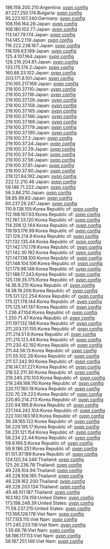 186.158.200.210:Argentina: [ovpn config](vpn/186_158_200_210.ovpn)  
87.227.250.174:Bulgaria: [ovpn config](vpn/87_227_250_174.ovpn)  
95.223.107.240:Germany: [ovpn config](vpn/95_223_107_240.ovpn)  
106.156.164.28:Japan: [ovpn config](vpn/106_156_164_28.ovpn)  
106.180.102.77:Japan: [ovpn config](vpn/106_180_102_77.ovpn)  
113.147.79.174:Japan: [ovpn config](vpn/113_147_79_174.ovpn)  
114.145.2.119:Japan: [ovpn config](vpn/114_145_2_119.ovpn)  
116.222.238.167:Japan: [ovpn config](vpn/116_222_238_167.ovpn)  
118.106.63.199:Japan: [ovpn config](vpn/118_106_63_199.ovpn)  
125.4.107.164:Japan: [ovpn config](vpn/125_4_107_164.ovpn)  
126.216.204.81:Japan: [ovpn config](vpn/126_216_204_81.ovpn)  
133.175.174.2:Japan: [ovpn config](vpn/133_175_174_2.ovpn)  
160.86.33.102:Japan: [ovpn config](vpn/160_86_33_102.ovpn)  
203.171.8.101:Japan: [ovpn config](vpn/203_171_8_101.ovpn)  
210.165.217.169:Japan: [ovpn config](vpn/210_165_217_169.ovpn)  
219.100.37.110:Japan: [ovpn config](vpn/219_100_37_110.ovpn)  
219.100.37.118:Japan: [ovpn config](vpn/219_100_37_118.ovpn)  
219.100.37.126:Japan: [ovpn config](vpn/219_100_37_126.ovpn)  
219.100.37.158:Japan: [ovpn config](vpn/219_100_37_158.ovpn)  
219.100.37.165:Japan: [ovpn config](vpn/219_100_37_165.ovpn)  
219.100.37.166:Japan: [ovpn config](vpn/219_100_37_166.ovpn)  
219.100.37.169:Japan: [ovpn config](vpn/219_100_37_169.ovpn)  
219.100.37.179:Japan: [ovpn config](vpn/219_100_37_179.ovpn)  
219.100.37.190:Japan: [ovpn config](vpn/219_100_37_190.ovpn)  
219.100.37.2:Japan: [ovpn config](vpn/219_100_37_2.ovpn)  
219.100.37.24:Japan: [ovpn config](vpn/219_100_37_24.ovpn)  
219.100.37.29:Japan: [ovpn config](vpn/219_100_37_29.ovpn)  
219.100.37.54:Japan: [ovpn config](vpn/219_100_37_54.ovpn)  
219.100.37.56:Japan: [ovpn config](vpn/219_100_37_56.ovpn)  
219.100.37.81:Japan: [ovpn config](vpn/219_100_37_81.ovpn)  
219.100.37.90:Japan: [ovpn config](vpn/219_100_37_90.ovpn)  
219.121.64.192:Japan: [ovpn config](vpn/219_121_64_192.ovpn)  
222.12.210.46:Japan: [ovpn config](vpn/222_12_210_46.ovpn)  
58.146.71.222:Japan: [ovpn config](vpn/58_146_71_222.ovpn)  
58.3.86.210:Japan: [ovpn config](vpn/58_3_86_210.ovpn)  
58.85.99.83:Japan: [ovpn config](vpn/58_85_99_83.ovpn)  
60.237.29.247:Japan: [ovpn config](vpn/60_237_29_247.ovpn)  
110.9.138.105:Korea Republic of: [ovpn config](vpn/110_9_138_105.ovpn)  
112.168.167.93:Korea Republic of: [ovpn config](vpn/112_168_167_93.ovpn)  
112.187.33.120:Korea Republic of: [ovpn config](vpn/112_187_33_120.ovpn)  
114.206.12.144:Korea Republic of: [ovpn config](vpn/114_206_12_144.ovpn)  
119.193.176.99:Korea Republic of: [ovpn config](vpn/119_193_176_99.ovpn)  
121.129.214.9:Korea Republic of: [ovpn config](vpn/121_129_214_9.ovpn)  
121.132.135.44:Korea Republic of: [ovpn config](vpn/121_132_135_44.ovpn)  
121.142.170.178:Korea Republic of: [ovpn config](vpn/121_142_170_178.ovpn)  
121.142.30.192:Korea Republic of: [ovpn config](vpn/121_142_30_192.ovpn)  
121.147.138.100:Korea Republic of: [ovpn config](vpn/121_147_138_100.ovpn)  
121.148.104.106:Korea Republic of: [ovpn config](vpn/121_148_104_106.ovpn)  
121.179.98.148:Korea Republic of: [ovpn config](vpn/121_179_98_148.ovpn)  
121.188.17.243:Korea Republic of: [ovpn config](vpn/121_188_17_243.ovpn)  
125.139.35.175:Korea Republic of: [ovpn config](vpn/125_139_35_175.ovpn)  
14.36.9.215:Korea Republic of: [ovpn config](vpn/14_36_9_215.ovpn)  
14.38.19.206:Korea Republic of: [ovpn config](vpn/14_38_19_206.ovpn)  
175.121.122.254:Korea Republic of: [ovpn config](vpn/175_121_122_254.ovpn)  
175.121.178.144:Korea Republic of: [ovpn config](vpn/175_121_178_144.ovpn)  
175.125.141.187:Korea Republic of: [ovpn config](vpn/175_125_141_187.ovpn)  
1.236.47.104:Korea Republic of: [ovpn config](vpn/1_236_47_104.ovpn)  
1.250.71.47:Korea Republic of: [ovpn config](vpn/1_250_71_47.ovpn)  
211.197.132.188:Korea Republic of: [ovpn config](vpn/211_197_132_188.ovpn)  
211.203.131.155:Korea Republic of: [ovpn config](vpn/211_203_131_155.ovpn)  
211.214.51.6:Korea Republic of: [ovpn config](vpn/211_214_51_6.ovpn)  
211.215.123.44:Korea Republic of: [ovpn config](vpn/211_215_123_44.ovpn)  
211.230.42.192:Korea Republic of: [ovpn config](vpn/211_230_42_192.ovpn)  
211.44.58.13:Korea Republic of: [ovpn config](vpn/211_44_58_13.ovpn)  
211.55.102.26:Korea Republic of: [ovpn config](vpn/211_55_102_26.ovpn)  
211.57.242.90:Korea Republic of: [ovpn config](vpn/211_57_242_90.ovpn)  
218.147.37.221:Korea Republic of: [ovpn config](vpn/218_147_37_221.ovpn)  
218.52.211.30:Korea Republic of: [ovpn config](vpn/218_52_211_30.ovpn)  
219.240.210.103:Korea Republic of: [ovpn config](vpn/219_240_210_103.ovpn)  
219.249.168.110:Korea Republic of: [ovpn config](vpn/219_249_168_110.ovpn)  
220.117.160.18:Korea Republic of: [ovpn config](vpn/220_117_160_18.ovpn)  
220.70.29.223:Korea Republic of: [ovpn config](vpn/220_70_29_223.ovpn)  
220.80.214.213:Korea Republic of: [ovpn config](vpn/220_80_214_213.ovpn)  
220.94.189.8:Korea Republic of: [ovpn config](vpn/220_94_189_8.ovpn)  
221.144.242.104:Korea Republic of: [ovpn config](vpn/221_144_242_104.ovpn)  
222.100.183.183:Korea Republic of: [ovpn config](vpn/222_100_183_183.ovpn)  
36.39.165.122:Korea Republic of: [ovpn config](vpn/36_39_165_122.ovpn)  
58.229.195.17:Korea Republic of: [ovpn config](vpn/58_229_195_17.ovpn)  
58.231.121.154:Korea Republic of: [ovpn config](vpn/58_231_121_154.ovpn)  
58.234.22.44:Korea Republic of: [ovpn config](vpn/58_234_22_44.ovpn)  
59.9.169.5:Korea Republic of: [ovpn config](vpn/59_9_169_5.ovpn)  
59.9.186.251:Korea Republic of: [ovpn config](vpn/59_9_186_251.ovpn)  
61.101.97.189:Korea Republic of: [ovpn config](vpn/61_101_97_189.ovpn)  
124.120.34.246:Thailand: [ovpn config](vpn/124_120_34_246.ovpn)  
125.26.236.78:Thailand: [ovpn config](vpn/125_26_236_78.ovpn)  
49.228.104.94:Thailand: [ovpn config](vpn/49_228_104_94.ovpn)  
49.228.106.185:Thailand: [ovpn config](vpn/49_228_106_185.ovpn)  
49.228.162.200:Thailand: [ovpn config](vpn/49_228_162_200.ovpn)  
49.228.203.134:Thailand: [ovpn config](vpn/49_228_203_134.ovpn)  
49.48.101.187:Thailand: [ovpn config](vpn/49_48_101_187.ovpn)  
163.182.174.159:United States: [ovpn config](vpn/163_182_174_159.ovpn)  
173.198.248.39:United States: [ovpn config](vpn/173_198_248_39.ovpn)  
71.59.237.215:United States: [ovpn config](vpn/71_59_237_215.ovpn)  
113.166.128.178:Viet Nam: [ovpn config](vpn/113_166_128_178.ovpn)  
117.7.155.115:Viet Nam: [ovpn config](vpn/117_7_155_115.ovpn)  
171.245.233.116:Viet Nam: [ovpn config](vpn/171_245_233_116.ovpn)  
1.55.69.76:Viet Nam: [ovpn config](vpn/1_55_69_76.ovpn)  
58.186.117.113:Viet Nam: [ovpn config](vpn/58_186_117_113.ovpn)  
58.187.251.146:Viet Nam: [ovpn config](vpn/58_187_251_146.ovpn)  
